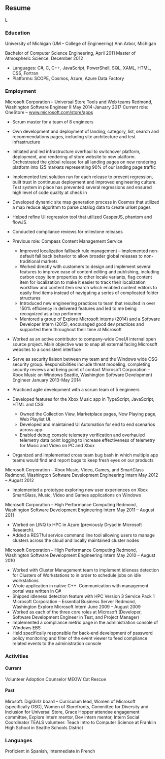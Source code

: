 ## Resume
L

### Education

University of Michigan
(UM – College of Engineering)
Ann Arbor, Michigan

Bachelor of Computer Science Engineering, April 2011
Master of Atmospheric Science, December 2012
- Languages: C#, C, C++, JavaScript, PowerShell, SQL, XAML, HTML, CSS, Fortran
- Platforms: SCOPE, Cosmos, Azure, Azure Data Factory

### Employment

Microsoft Corporation – Universal Store Tools and Web teams Redmond, Washington
Software Engineer II May 2014-January 2017
Current role: OneStore – www.microsoft.com/store/apps
  - Scrum master for a team of 8 engineers
  - Own development and deployment of landing, category, list, search and recommendations
pages, including site architecture and test infrastructure
  - Initiated and led infrastructure overhaul to switchover platform, deployment, and rendering of
store website to new platform. Orchestrated the global release for all landing pages on new
rendering platform into 125 markets representing 90% of our landing page traffic
  - Implemented test solution run for each release to prevent regression, built trust in continuous
deployment and improved engineering culture. Test system in place has prevented several
regressions and ensured high level of code quality at check in
  - Developed dynamic site map generation process in Cosmos that utilized a map reduce
algorithm to parse catalog data to create urlset pages
  - Helped refine UI regression tool that utilized CasperJS, phantom and flowJS.
  - Conducted compliance reviews for milestone releases
- Previous role: Compass Content Management Service
  - Improved localization fallback rule management – implemented non-default fall back
behavior to allow broader global releases to non-traditional markets
  - Worked directly with customers to design and implement several features to improve ease of
content editing and publishing, including carbon copy item properties to other locale variants,
flag content item for localization to make it easier to track their localization workflow and
content item search which enabled content editors to easily find items instead of navigating a
series of complicated folder structures
  - Introduced new engineering practices to team that resulted in over 150% efficiency in
delivered features and led to me being recognized as a top performer
  - Mentored a group of Explore Microsoft interns (2014) and a Software Developer Intern
(2015), encouraged good dev practices and supported them throughout their time at Microsoft
- Worked as an active contributor to company-wide OneUI internal open source project. Main objective
was to snap all external facing Microsoft websites to a consistent interface
- Serve as security liaison between my team and the Windows wide OSG security group.
Responsibilities include threat modeling, completing security reviews and being point of contact
Microsoft Corporation – Xbox Music on Windows Seattle, Washington
Software Development Engineer January 2013-May 2014
- Practiced agile development with a scrum team of 5 engineers
- Developed features for the Xbox Music app in TypeScript, JavaScript, HTML and CSS
  - Owned the Collection View, Marketplace pages, Now Playing page, Web Playlist UI.
  - Developed and maintained UI Automation for end to end scenarios across app
  - Enabled debug console telemetry verification and overhauled telemetry data point logging to
increase effectiveness of telemetry for Music and Video on PC and Xbox

- Organized and implemented cross team bug bash in which multiple app teams would find and report
bugs to keep fresh eyes on our products

Microsoft Corporation – Xbox Music, Video, Games, and SmartGlass Redmond, Washington
Software Development Engineering Intern May 2012 – August 2012
- Implemented a prototype exploring new user experiences on Xbox SmartGlass, Music, Video and
Games applications on Windows

Microsoft Corporation – High Performance Computing Redmond, Washington
Software Development Engineering Intern May 2011 – August 2011
- Worked on LINQ to HPC in Azure (previously Dryad in Microsoft Research).
- Added a RESTful service command line tool allowing users to manage clusters across the cloud and
locally maintained cluster nodes

Microsoft Corporation – High Performance Computing Redmond, Washington
Software Development Engineering Intern May 2010 – August 2010
- Worked with Cluster Management team to implement idleness detection for Clusters of Workstations
to in order to schedule jobs on idle workstations
- Wrote application in native C++. Communication with management portal was written in C#
- Shipped idleness detection feature with HPC Version 3 Service Pack 1
Microsoft Corporation – Essential Business Server Redmond, Washington
Explore Microsoft Intern June 2009 – August 2009
- Worked as each of the three core roles at Microsoft (Developer, Software Development Engineer in
Test, and Project Manager)
- Implemented a compliance metric page in the administration console of Windows EBS
- Held specifically responsible for back-end development of password policy monitoring and filter of the
event viewer to feed compliance related events to the administration console

### Activities
#### Current
Volunteer Adoption Counselor MEOW Cat Rescue

#### Past
Mirosoft: DigiGirlz board – Curriculum lead, Women of Microsoft (specifically OSG), Women of Storefronts,
Committee for Diversity and Inclusion for Universal Store, Grace Hopper attendee engagement committee,
Explore Intern mentor, Dev intern mentor, Intern Social Coordinator
TEALS volunteer: Teach Intro to Computer Science at Franklin High School in Seattle Schools District

### Languages
Proficient in Spanish, Intermediate in French